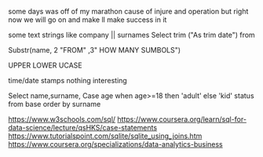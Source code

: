 some days was off of my marathon cause of injure and operation
but right now we will go on and make ll make success in it

some text strings 
like company || surnames
Select trim ("As trim date") from 

Substr(name, 2 "FROM" ,3" HOW MANY SUMBOLS") 


UPPER
LOWER
UCASE

time/date stamps 
nothing interesting


Select name,surname, 
Case age when age>=18 then 'adult'
else 'kid' status
from base 
order by surname

https://www.w3schools.com/sql/
https://www.coursera.org/learn/sql-for-data-science/lecture/qsHKS/case-statements
https://www.tutorialspoint.com/sqlite/sqlite_using_joins.htm
https://www.coursera.org/specializations/data-analytics-business
